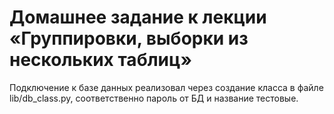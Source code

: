 # Домашнее задание к лекции «Группировки, выборки из нескольких таблиц»

Подключение к базе данных реализовал через создание класса в файле lib/db_class.py, соответственно пароль от БД и название тестовые.